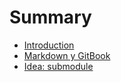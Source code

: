 # Summary

* [Introduction](README.md)
* [Markdown y GitBook](gitbook.md)
* [Idea: submodule](submodule.md)

